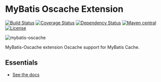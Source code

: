 MyBatis Oscache Extension
=========================

[![Build Status](https://travis-ci.org/mybatis/oscache-cache.svg?branch=master)](https://travis-ci.org/mybatis/oscache-cache)
[![Coverage Status](https://coveralls.io/repos/mybatis/oscache-cache/badge.svg?branch=master&service=github)](https://coveralls.io/github/mybatis/oscache-cache?branch=master)
[![Dependency Status](https://www.versioneye.com/user/projects/5619b482a193340f2f000515/badge.svg?style=flat)](https://www.versioneye.com/user/projects/5619b482a193340f2f000515)
[![Maven central](https://maven-badges.herokuapp.com/maven-central/org.mybatis.caches/mybatis-oscache/badge.svg)](https://maven-badges.herokuapp.com/maven-central/org.mybatis.caches/mybatis-oscache)
[![License](http://img.shields.io/:license-apache-brightgreen.svg)](http://www.apache.org/licenses/LICENSE-2.0.html)

![mybatis-oscache](http://mybatis.github.io/images/mybatis-logo.png)

MyBatis-Oscache extension Oscache support for MyBatis Cache.

Essentials
----------

* [See the docs](http://mybatis.github.io/oscache-cache/)